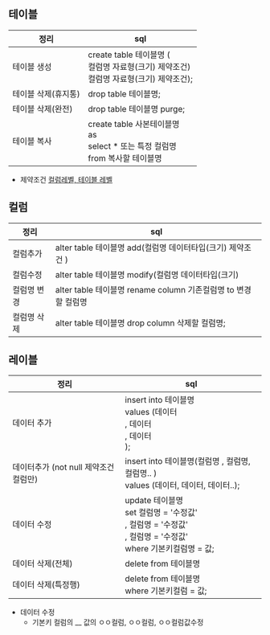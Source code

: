 ## 테이블

| 정리                | sql                                                                                            |
| ------------------- | ---------------------------------------------------------------------------------------------- |
| 테이블 생성         | create table 테이블명 ( <br> 컬럼명 자료형(크기) 제약조건) <br> 컬럼명 자료형(크기) 제약조건); |
| 테이블 삭제(휴지통) | drop table 테이블명;                                                                           |
| 테이블 삭제(완전)   | drop table 테이블명 purge;                                                                     |
| 테이블 복사         | create table 사본테이블명 <br> as <br > select \* 또는 특정 컬럼명 <br> from 복사할 테이블명   |

- 제약조건 [컬럼레벨, 테이블 레벨](https://github.com/hyeah0/SmartWeb_Contents_WebApplication_developer_class/blob/main/2_Data/1_%EC%B6%94%EA%B0%80%EC%A0%95%EB%A6%AC/01.%EC%BB%AC%EB%9F%BC%EB%A0%88%EB%B2%A8%2C%ED%85%8C%EC%9D%B4%EB%B8%94%EB%A0%88%EB%B2%A8.md)

## 컬럼

| 정리        | sql                                                            |
| ----------- | -------------------------------------------------------------- |
| 컬럼추가    | alter table 테이블명 add(컬럼명 데이터타입(크기) 제약조건 )    |
| 컬럼수정    | alter table 테이블명 modify(컬럼명 데이터타입(크기)            |
| 컬럼명 변경 | alter table 테이블명 rename column 기존컬럼명 to 변경할 컬럼명 |
| 컬럼명 삭제 | alter table 테이블명 drop column 삭제할 컬럼명;                |

## 레이블

| 정리                                 | sql                                                                                                                        |
| ------------------------------------ | -------------------------------------------------------------------------------------------------------------------------- |
| 데이터 추가                          | insert into 테이블명 <br> values (데이터 <br>, 데이터 <br> , 데이터 <br>);                             |
| 데이터추가 (not null 제약조건컬럼만) | insert into 테이블명(컬럼명 , 컬럼명, 컬럼명.. ) <br> values (데이터, 데이터, 데이터..);                                   |
| 데이터 수정                          | update 테이블명 <br> set 컬럼명 = '수정값' <br> , 컬럼명 = '수정값' <br> , 컬럼명 = '수정값' <br> where 기본키컬럼명 = 값; |
| 데이터 삭제(전체)                    | delete from 테이블명                                                                                                       |
| 데이터 삭제(특정행)                  | delete from 테이블명 <br> where 기본키컬럼 = 값;                                                                           |

- 데이터 수정
  - 기본키 컬럼의 \_\_ 값의 ㅇㅇ컬럼, ㅇㅇ컬럼, ㅇㅇ컬럼값수정
